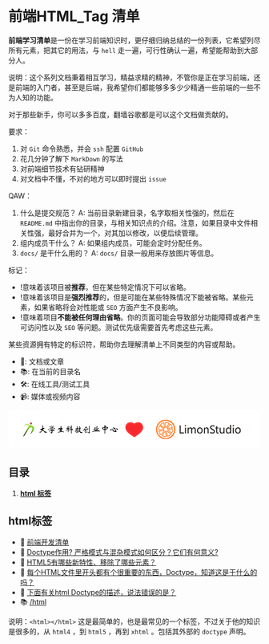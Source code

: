 # 前端HTML_Tag 清单

**前端学习清单**是一份在学习前端知识时，更仔细归纳总结的一份列表，它希望列尽所有元素，把其它的用法，与 `hell` 走一遍，可行性确认一遍，希望能帮助到大部分人。

说明：这个系列文档秉着相互学习，精益求精的精神，不管你是正在学习前端，还是前端的入门者，甚至是后端，我希望你们都能够多多少少精通一些前端的一些不为人知的功能。

对于那些新手，你可以多多百度，翻墙谷歌都是可以这个文档做贡献的。

要求：
1. 对 `Git` 命令熟悉，并会 `ssh` 配置 `GitHub`
2. 花几分钟了解下 `MarkDown` 的写法
3. 对前端细节技术有钻研精神
4. 对文档中不懂，不对的地方可以即时提出 `issue`

QAW：
1. 什么是提交规范？
A: 当前目录新建目录，名字取相关性强的，然后在 `README.md` 中指出你的目录，与相关知识点的介绍。注意，如果目录中文件相关性强，最好合并为一个，对其加以修改，以便后续管理。
2. 组内成员干什么？
A: 如果组内成员，可能会定时分配任务。
3. `docs/` 是干什么用的？ 
A: `docs/` 目录一般用来存放图片等信息。

标记：

* !意味着该项目被**推荐**，但在某些特定情况下可以省略。
* !意味着该项目是**强烈推荐**的，但是可能在某些特殊情况下能被省略。某些元素，如果省略将会对性能或 `SEO` 方面产生不良影响。
* !意味着项目**不能被任何理由省略**。你的页面可能会导致部分功能障碍或者产生可访问性以及 `SEO` 等问题。测试优先级需要首先考虑这些元素。

某些资源拥有特定的标识符，帮助你去理解清单上不同类型的内容或帮助。

* 📖: 文档或文章
* 📚: 在当前的目录名
* 🛠: 在线工具/测试工具
* 📹: 媒体或视频内容

[![](/docs/images/logo&logo.png)](https://github.com/LimonStudio)

## 目录

1. **[html 标签](#html标签)**

## html标签

- 📖 [前端开发清单](https://github.com/JohnsenZhou/Front-End-Checklist)
- 📖 [Doctype作用? 严格模式与混杂模式如何区分？它们有何意义?](https://www.nowcoder.com/ta/review-frontend/review?tpId=80&tqId=29680&query=&asc=true&order=&page=3)
- 📖 [HTML5有哪些新特性、移除了哪些元素？](https://www.nowcoder.com/ta/review-frontend/review?tpId=80&tqId=29681&query=&asc=true&order=&page=4)
- 📖 [每个HTML文件里开头都有个很重要的东西，Doctype，知道这是干什么的吗？](https://www.nowcoder.com/ta/review-frontend/review?tpId=80&tqId=29683&query=&asc=true&order=&page=6)
- 📖 [下面有关html Doctype的描述，说法错误的是？](https://www.nowcoder.com/questionTerminal/7dff0c51f4644baf94db7535d8b304da)
- 📚 [/html](/html)

说明：`<html></html>` 这是最简单的，也是最常见的一个标签，不过关于他的知识是很多的，从 `html4` ，到 `html5` ，再到 `xhtml` 。包括其外部的 `doctype` 声明。

